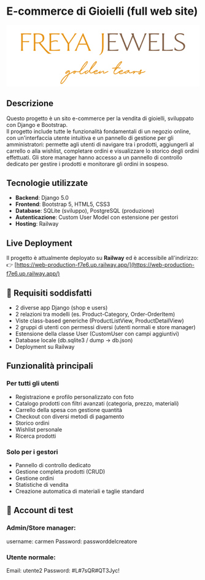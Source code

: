# E-commerce di Gioielli (full web site)
![Logo FREYA JEWELS](static/images/logo.png)

## Descrizione

Questo progetto è un sito e-commerce per la vendita di gioielli, sviluppato con Django e Bootstrap.  
Il progetto include tutte le funzionalità fondamentali di un negozio online, con un'interfaccia utente intuitiva e un pannello di gestione per gli amministratori: 
permette agli utenti di navigare tra i prodotti, aggiungerli al carrello o alla wishlist, completare ordini e visualizzare lo storico degli ordini effettuati. 
Gli store manager hanno accesso a un pannello di controllo dedicato per gestire i prodotti e monitorare gli ordini in sospeso.

## Tecnologie utilizzate
- **Backend**: Django 5.0
- **Frontend**: Bootstrap 5, HTML5, CSS3
- **Database**: SQLite (sviluppo), PostgreSQL (produzione)
- **Autenticazione**: Custom User Model con estensione per gestori
- **Hosting**: Railway

## Live Deployment
Il progetto è attualmente deployato su **Railway** ed è accessibile all'indirizzo:  
👉 [https://web-production-f7e6.up.railway.app/](https://web-production-f7e6.up.railway.app/)



## 📝 Requisiti soddisfatti
- 2 diverse app Django (shop e users)
- 2 relazioni tra modelli (es. Product-Category, Order-OrderItem)
- Viste class-based generiche (ProductListView, ProductDetailView)
- 2 gruppi di utenti con permessi diversi (utenti normali e store manager)
- Estensione della classe User (CustomUser con campi aggiuntivi)
- Database locale (db.sqlite3 / dump -> db.json)
- Deployment su Railway


## Funzionalità principali
### Per tutti gli utenti
-  Registrazione e profilo personalizzato con foto
-  Catalogo prodotti con filtri avanzati (categoria, prezzo, materiali)
-  Carrello della spesa con gestione quantità
-  Checkout con diversi metodi di pagamento
-  Storico ordini
-  Wishlist personale
-  Ricerca prodotti

### Solo per i gestori
-  Pannello di controllo dedicato
-  Gestione completa prodotti (CRUD)
-  Gestione ordini
-  Statistiche di vendita
-  Creazione automatica di materiali e taglie standard



## 👥 Account di test
### Admin/Store manager:

username: carmen
Password: passworddelcreatore

### Utente normale:

Email: utente2
Password: #L#7sQR#QT3Jyc!







